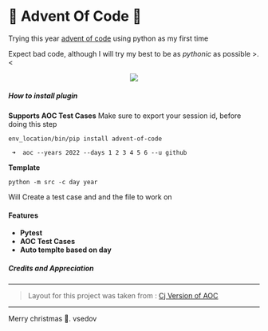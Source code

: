 # 🎄 Advent Of Code 🎄

Trying this year [advent of code](https://adventofcode.com/2022) using python as my first time

Expect bad code, although I will try my best to be as _pythonic_ as possible >.<

<p align="center">
  <img
    src="https://raw.githubusercontent.com/catppuccin/catppuccin/dev/assets/footers/gray0_ctp_on_line.svg?sanitize=true"
  />
</p>

##### How to install plugin

**Supports AOC Test Cases**
Make sure to export your session id, before doing this step

```
env_location/bin/pip install advent-of-code

 ➜  aoc --years 2022 --days 1 2 3 4 5 6 --u github
```

**Template**

```
python -m src -c day year
```

Will Create a test case and and the file to work on

#### Features

- **Pytest**
- **AOC Test Cases**
- **Auto templte based on day**

##### Credits and Appreciation

----

> Layout for this project was taken from : [Cj Version of AOC](https://github.com/cj81499/advent-of-code)

---

Merry christmas 🦌.
vsedov
